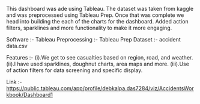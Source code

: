 This dashboard was ade using Tableau. The dataset was taken from kaggle and was preprocessed using Tableau Prep.
Once that was complete we head into building the each of the charts for the dashboard. Added action filters,
sparklines and more functionality to make it more engaging. 

Software :- Tableau
Preprocessing :- Tableau Prep
Dataset :- accident data.csv

Features :-
(i).We get to see casualties based on region, road, and weather.
(ii).I have used sparklines, doughnut charts, area maps and more.
(iii).Use of action filters for data screening and specific display.

Link :-
https://public.tableau.com/app/profile/debkalpa.das7284/viz/AccidentsWorkbook/Dashboard1

